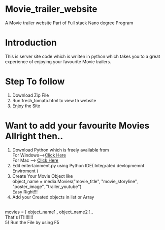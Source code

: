# Movie_trailer_website
A Movie trailer website Part of Full stack Nano degree Program
# Introduction
This is server site code which is wriiten in python which takes you to a great experience of enjoying your favourite Movie trailers.

# Step To follow
1) Download Zip File<br>
2) Run fresh_tomato.html to view th website<br>
3) Enjoy the Site<br>

# Want to add your favourite Movies Allright then..
1) Download Python which is freely available from  <br>
   For Windows--><a href="https://www.python.org/downloads/">Click Here</a> <br>
   For Mac --> <a href="https://www.python.org/downloads/mac-osx/">Click Here</a><br> 
2) Edit entertainment.py using Python IDE( Integrated devlopmemnt Enviroment )<br>
3) Create Your Movie Object like
  <br> object_name = media.Movies("movie_title", "movie_storyline", "poster_image",
                 "trailer_youtube")
  <br>Easy Right!!!<br>
4) Add your Created objects in list or Array
  <br>
  movies = [ object_name1 , object_name2 ]..
  <br>That's IT!!!!!!!!<br>
5) Run the File by using F5
